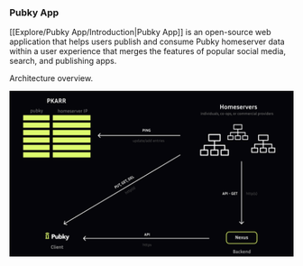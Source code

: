### Pubky App

[[Explore/Pubky App/Introduction|Pubky App]] is an open-source web application that helps users publish and consume Pubky homeserver data within a user experience that merges the features of popular social media, search, and publishing apps.

Architecture overview.

![arch](Explore/images/pubky-arch.png)

